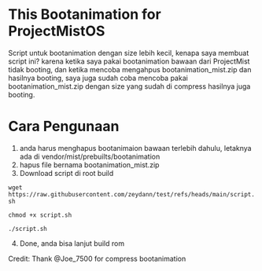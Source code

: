 # This Bootanimation for ProjectMistOS 
Script untuk bootanimation dengan size lebih kecil, 
kenapa saya membuat script ini? karena ketika saya pakai bootanimation bawaan dari ProjectMist tidak booting,
dan ketika mencoba mengahpus bootanimation_mist.zip dan hasilnya booting,
saya juga sudah coba mencoba pakai bootanimation_mist.zip dengan size yang sudah di compress hasilnya juga booting.

# Cara Pengunaan
1. anda harus menghapus bootanimaion bawaan terlebih dahulu, letaknya ada di vendor/mist/prebuilts/bootanimation
2. hapus file bernama bootanimation_mist.zip
3. Download script di root build

`wget https://raw.githubusercontent.com/zeydann/test/refs/heads/main/script.sh`

`chmod +x script.sh`

`./script.sh`

4. Done, anda bisa lanjut build rom

Credit:
Thank @Joe_7500 for compress bootanimation